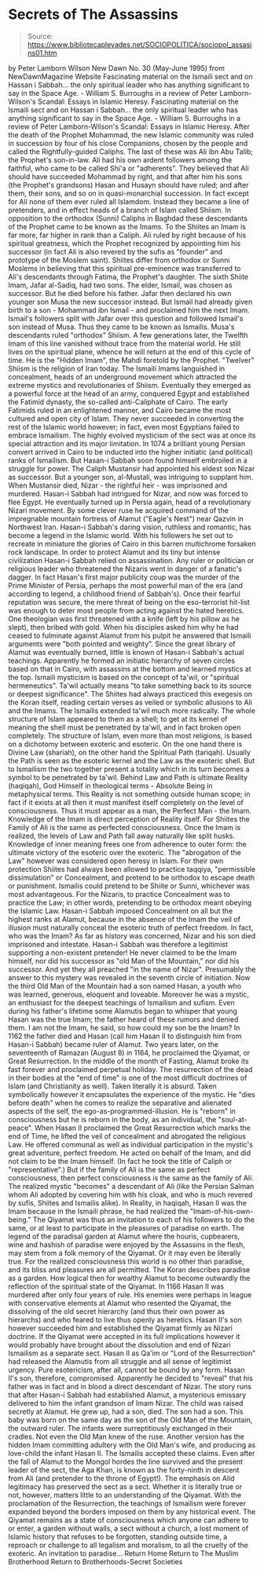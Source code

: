 # Secrets of The Assassins

> Source: https://www.bibliotecapleyades.net/SOCIOPOLITICA/sociopol_assasins01.htm

by Peter Lamborn Wilson
New Dawn No. 30
(May-June 1995)
from NewDawnMagazine Website
Fascinating material on the Ismaili sect and on Hassan i Sabbah... the only spiritual leader who has anything significant to say in the Space Age. - William S. Burroughs in a review of Peter Lamborn-Wilson's Scandal: Essays in Islamic Heresy.
Fascinating material on the Ismaili sect
and on Hassan i Sabbah...
the only spiritual leader who has
anything significant to say in the Space Age. - William S. Burroughs
in a review of Peter Lamborn-Wilson's
Scandal: Essays in Islamic Heresy.
After the death of the Prophet Mohammad, the new Islamic community was ruled in succession by four of his close Companions, chosen by the people and called the Rightfully-guided Caliphs. The last of these was Ali ibn Abu Talib; the Prophet's son-in-law. Ali had his own ardent followers among the faithful, who came to be called Shi'a or "adherents".
They believed that Ali should have succeeded Mohammad by right, and that after him his sons (the Prophet's grandsons) Hasan and Husayn should have ruled; and after them, their sons, and so on in quasi-monarchial succession. In fact except for Ali none of them ever ruled all Islamdom. Instead they became a line of pretenders, and in effect heads of a branch of Islam called Shiism. In opposition to the orthodox (Sunni) Caliphs in Baghdad these descendants of the Prophet came to be known as the Imams. To the Shiites an Imam is far more, far higher in rank than a Caliph. Ali ruled by right because of his spiritual greatness, which the Prophet recognized by appointing him his successor (in fact Ali is also revered by the sufis as "founder" and prototype of the Moslem saint).
Shiites differ from orthodox or Sunni Moslems in believing that this spiritual pre-eminence was transferred to Ali's descendants through Fatima, the Prophet's daughter. The sixth Shiite Imam, Jafar al-Sadiq, had two sons. The elder, Ismail, was chosen as successor. But he died before his father. Jafar then declared his own younger son Musa the new successor instead. But Ismail had already given birth to a son - Mohammad ibn Ismail - and proclaimed him the next Imam. Ismail's followers split with Jafar over this question and followed Ismail's son instead of Musa. Thus they came to be known as Ismailis. Musa's descendants ruled "orthodox" Shiism. A few generations later, the Twelfth Imam of this line vanished without trace from the material world.
He still lives on the spiritual plane, whence he will return at the end of this cycle of time. He is the "Hidden Imam", the Mahdi foretold by the Prophet. "Twelver" Shiism is the religion of Iran today. The Ismaili Imams languished in concealment, heads of an underground movement which attracted the extreme mystics and revolutionaries of Shiism. Eventually they emerged as a powerful force at the head of an army, conquered Egypt and established the Fatimid dynasty, the so-called anti-Caliphate of Cairo. The early Fatimids ruled in an enlightened manner, and Cairo became the most cultured and open city of Islam.
They never succeeded in converting the rest of the Islamic world however; in fact, even most Egyptians failed to embrace Ismailism. The highly evolved mysticism of the sect was at once its special attraction and its major limitation. In 1074 a brilliant young Persian convert arrived in Cairo to be inducted into the higher initiatic (and political) ranks of Ismailism.
But Hasan-i Sabbah soon found himself embroiled in a struggle for power. The Caliph Mustansir had appointed his eldest son Nizar as successor. But a younger son, al-Mustali, was intriguing to supplant him. When Mustansir died, Nizar - the rightful heir - was imprisoned and murdered. Hasan-i Sabbah had intrigued for Nizar, and now was forced to flee Egypt. He eventually turned up in Persia again, head of a revolutionary Nizari movement.
By some clever ruse he acquired command of the impregnable mountain fortress of Alamut ("Eagle's Nest") near Qazvin in Northwest Iran. Hasan-i Sabbah's daring vision, ruthless and romantic, has become a legend in the Islamic world. With his followers he set out to recreate in miniature the glories of Cairo in this barren multichrome forsaken rock landscape. In order to protect Alamut and its tiny but intense civilization Hasan-i Sabbah relied on assassination.
Any ruler or politician or religious leader who threatened the Nizaris went in danger of a fanatic's dagger. In fact Hasan's first major publicity coup was the murder of the Prime Minister of Persia, perhaps the most powerful man of the era (and according to legend, a childhood friend of Sabbah's). Once their fearful reputation was secure, the mere threat of being on the eso-terrorist hit-list was enough to deter most people from acting against the hated heretics. One theologian was first threatened with a knife (left by his pillow as he slept), then bribed with gold.
When his disciples asked him why he had ceased to fulminate against Alamut from his pulpit he answered that Ismaili arguments were "both pointed and weighty". Since the great library of Alamut was eventually burned, little is known of Hasan-i Sabbah's actual teachings. Apparently he formed an initiatic hierarchy of seven circles based on that in Cairo, with assassins at the bottom and learned mystics at the top. Ismaili mysticism is based on the concept of ta'wil, or "spiritual hermeneutics".
Ta'wil actually means "to take something back to its source or deepest significance". The Shiites had always practiced this exegesis on the Koran itself, reading certain verses as veiled or symbolic allusions to Ali and the Imams.
The Ismailis extended ta'wil much more radically. The whole structure of Islam appeared to them as a shell; to get at its kernel of meaning the shell must be penetrated by ta'wil, and in fact broken open completely. The structure of Islam, even more than most religions, is based on a dichotomy between exoteric and esoteric. On the one hand there is Divine Law (shariah), on the other hand the Spiritual Path (tariqah).
Usually the Path is seen as the esoteric kernel and the Law as the exoteric shell. But to Ismailism the two together present a totality which in its turn becomes a symbol to be penetrated by ta'wil.
Behind Law and Path is ultimate Reality (haqiqah), God Himself in theological terms - Absolute Being in metaphysical terms. This Reality is not something outside human scope; in fact if it exists at all then it must manifest itself completely on the level of consciousness. Thus it must appear as a man, the Perfect Man - the Imam. Knowledge of the Imam is direct perception of Reality itself.
For Shiites the Family of Ali is the same as perfected consciousness. Once the Imam is realized, the levels of Law and Path fall away naturally like split husks. Knowledge of inner meaning frees one from adherence to outer form: the ultimate victory of the esoteric over the exoteric. The "abrogation of the Law" however was considered open heresy in Islam. For their own protection Shiites had always been allowed to practice taqqiya, "permissible dissimulation" or Concealment, and pretend to be orthodox to escape death or punishment.
Ismailis could pretend to be Shiite or Sunni, whichever was most advantageous. For the Nizaris, to practice Concealment was to practice the Law; in other words, pretending to be orthodox meant obeying the Islamic Law. Hasan-i Sabbah imposed Concealment on all but the highest ranks at Alamut, because in the absence of the Imam the veil of illusion must naturally conceal the esoteric truth of perfect freedom. In fact, who was the Imam?
As far as history was concerned, Nizar and his son died imprisoned and intestate.
Hasan-i Sabbah was therefore a legitimist supporting a non-existent pretender! He never claimed to be the Imam himself, nor did his successor as "old Man of the Mountain," nor did his successor. And yet they all preached "in the name of Nizar".
Presumably the answer to this mystery was revealed in the seventh circle of initiation. Now the third Old Man of the Mountain had a son named Hasan, a youth who was learned, generous, eloquent and loveable. Moreover he was a mystic, an enthusiast for the deepest teachings of Ismailism and sufism.
Even during his father's lifetime some Alamutis began to whisper that young Hasan was the true Imam; the father heard of these rumors and denied them.
I am not the Imam, he said, so how could my son be the Imam? In 1162 the father died and Hasan (call him Hasan II to distinguish him from Hasan-i Sabbah) became ruler of Alamut. Two years later, on the seventeenth of Ramazan (August 8) in 1164, he proclaimed the Qiyamat, or Great Resurrection. In the middle of the month of Fasting, Alamut broke its fast forever and proclaimed perpetual holiday. The resurrection of the dead in their bodies at the "end of time" is one of the most difficult doctrines of Islam (and Christianity as well). Taken literally it is absurd. Taken symbolically however it encapsulates the experience of the mystic.
He "dies before death" when he comes to realize the separative and alienated aspects of the self, the ego-as-programmed-illusion. He is "reborn" in consciousness but he is reborn in the body, as an individual, the "soul-at-peace". When Hasan II proclaimed the Great Resurrection which marks the end of Time, he lifted the veil of concealment and abrogated the religious Law. He offered communal as well as individual participation in the mystic's great adventure, perfect freedom. He acted on behalf of the Imam, and did not claim to be the Imam himself. (In fact he took the title of Caliph or "representative".)
But if the family of Ali is the same as perfect consciousness, then perfect consciousness is the same as the family of Ali. The realized mystic "becomes" a descendant of Ali (like the Persian Salman whom Ali adopted by covering him with his cloak, and who is much revered by sufis, Shiites and Ismailis alike). In Reality, in haqiqah, Hasan II was the Imam because in the Ismaili phrase, he had realized the "Imam-of-his-own-being." The Qiyamat was thus an invitation to each of his followers to do the same, or at least to participate in the pleasures of paradise on earth. The legend of the paradisal garden at Alamut where the houris, cupbearers, wine and hashish of paradise were enjoyed by the Assassins in the flesh, may stem from a folk memory of the Qiyamat. Or it may even be literally true.
For the realized consciousness this world is no other than paradise, and its bliss and pleasures are all permitted.
The Koran describes paradise as a garden. How logical then for wealthy Alamut to become outwardly the reflection of the spiritual state of the Qiyamat. In 1166 Hasan II was murdered after only four years of rule. His enemies were perhaps in league with conservative elements at Alamut who resented the Qiyamat, the dissolving of the old secret hierarchy (and thus their own power as hierarchs) and who feared to live thus openly as heretics.
Hasan II's son however succeeded him and established the Qiyamat firmly as Nizari doctrine. If the Qiyamat were accepted in its full implications however it would probably have brought about the dissolution and end of Nizari Ismailism as a separate sect. Hasan II as Qa'im or "Lord of the Resurrection" had released the Alamutis from all struggle and all sense of legitimist urgency. Pure esotericism, after all, cannot be bound by any form. Hasan II's son, therefore, compromised. Apparently he decided to "reveal" that his father was in fact and in blood a direct descendant of Nizar. The story runs that after Hasan-i Sabbah had established Alamut, a mysterious emissary delivered to him the infant grandson of Imam Nizar.
The child was raised secretly at Alamut.
He grew up, had a son, died. The son had a son. This baby was born on the same day as the son of the Old Man of the Mountain, the outward ruler.
The infants were surreptitiously exchanged in their cradles. Not even the Old Man knew of the ruse. Another version has the hidden Imam committing adultery with the Old Man's wife, and producing as love-child the infant Hasan II. The Ismailis accepted these claims.
Even after the fall of Alamut to the Mongol hordes the line survived and the present leader of the sect, the Aga Khan, is known as the forty-ninth in descent from Ali (and pretender to the throne of Egypt!).
The emphasis on Alid legitimacy has preserved the sect as a sect. Whether it is literally true or not, however, matters little to an understanding of the Qiyamat. With the proclamation of the Resurrection, the teachings of Ismailism were forever expanded beyond the borders imposed on them by any historical event.
The Qiyamat remains as a state of consciousness which anyone can adhere to or enter, a garden without walls, a sect without a church, a lost moment of Islamic history that refuses to be forgotten, standing outside time, a reproach or challenge to all legalism and moralism, to all the cruelty of the exoteric.
An invitation to paradise...
Return Home
Return to The Muslim Brotherhood
Return to Brotherhoods-Secret Societies
